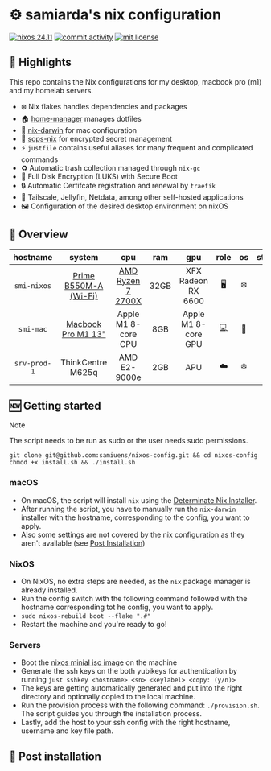 # ⚙️ samiarda's nix configuration
[![nixos 24.11](https://img.shields.io/badge/NixOS-24.11-blue.svg?&logo=NixOS&logoColor=white)](https://nixos.org)
[![commit activity](https://img.shields.io/github/commit-activity/w/samiuens/nixos-config)](https://github.com/samiuens/nixos-config/commits/stage/)
[![mit license](https://img.shields.io/github/license/samiuens/nixos-config)](LICENSE)

## 💫 Highlights
This repo contains the Nix configurations for my desktop, macbook pro (m1) and my homelab servers.

- ❄️ Nix flakes handles dependencies and packages
- 🏠 [home-manager](https://github.com/nix-community/home-manager) manages dotfiles
- 🍎 [nix-darwin](https://github.com/LnL7/nix-darwin) for mac configuration
- 🤫 [sops-nix](https://github.com/Mic92/sops-nix) for encrypted secret management
- ⚡️ `justfile` contains useful aliases for many frequent and complicated commands
- ♻️ Automatic trash collection managed through `nix-gc`
- 🔑 Full Disk Encryption (LUKS) with Secure Boot
- 🔒 Automatic Certifcate registration and renewal by `traefik`
- 🧩 Tailscale, Jellyfin, Netdata, among other self-hosted applications
- 🖼️ Configuration of the desired desktop environment on nixOS

## 👀 Overview
|   hostname   |         system          |         cpu         | ram  |         gpu         | role |  os  | status |
| :----------: | :---------------------: | :-----------------: | :--: | :-----------------: | :--: | :--: | :----: |
|  `smi-nixos` | [Prime B550M-A (Wi-Fi)] | [AMD Ryzen 7 2700X] | 32GB | XFX Radeon RX 6600  |  🖥️  |  ❄️   |  ✅  |
|  `smi-mac`   | [Macbook Pro M1 13"]    | Apple M1 8-core CPU | 8GB  | Apple M1 8-core GPU |  💻️  |  🍏   |  ✅  |
| `srv-prod-1` | ThinkCentre M625q       | AMD E2-9000e        | 2GB  | APU                 |  ☁️  |  ❄️   |  ✅  |

## 🆕 Getting started

> [!NOTE]
> The script needs to be run as sudo or the user needs sudo permissions.
```console
git clone git@github.com:samiuens/nixos-config.git && cd nixos-config
chmod +x install.sh && ./install.sh
```

### macOS
- On macOS, the script will install `nix` using the [Determinate Nix Installer].
- After running the script, you have to manually run the `nix-darwin` installer with the hostname, corresponding to the config, you want to apply.
- Also some settings are not covered by the nix configuration as they aren't available (see [Post Installation](#🧩-post-installation))

### NixOS
- On NixOS, no extra steps are needed, as the `nix` package manager is already installed.
- Run the config switch with the following command followed with the hostname corresponding tot he config, you want to apply.
- `sudo nixos-rebuild boot --flake ".#"`
- Restart the machine and you're ready to go!

### Servers
- Boot the [nixos minial iso image](https://nixos.org/download/) on the machine
- Generate the ssh keys on the both yubikeys for authentication by running `just sshkey <hostname> <sn> <keylabel> <copy: (y/n)>`
- The keys are getting automatically generated and put into the right directory and optionally copied to the local machine.
- Run the provision process with the following command: `./provision.sh`. The script guides you through the installation process.
- Lastly, add the host to your ssh config with the right hostname, username and key file path.

## 🧩 Post installation

[Prime B550M-A (Wi-Fi)]: https://www.asus.com/us/motherboards-components/motherboards/prime/prime-b550m-a-wi-fi/
[AMD Ryzen 7 2700X]: https://www.amd.com/en/support/downloads/drivers.html/processors/ryzen/ryzen-2000-series/amd-ryzen-7-2700x.html
[XFX Radeon RX 6600]: https://www.xfxforce.com/shop/xfx-speedster-swft-210-amd-radeon-tm-rx-6600-core
[Macbook Pro M1 13"]: https://support.apple.com/en-us/111893
[Determinate Nix Installer]: https://github.com/DeterminateSystems/nix-installer